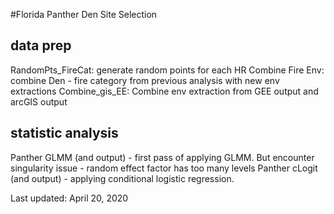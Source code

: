 #Florida Panther Den Site Selection
## data prep
RandomPts_FireCat: generate random points for each HR
Combine Fire Env: combine Den - fire category from previous analysis with new env extractions
Combine_gis_EE: Combine env extraction from GEE output and arcGIS output

## statistic analysis
Panther GLMM (and output) - first pass of applying GLMM. But encounter singularity issue - random effect factor has too many levels
Panther cLogit (and output) - applying conditional logistic regression. 

Last updated: April 20, 2020